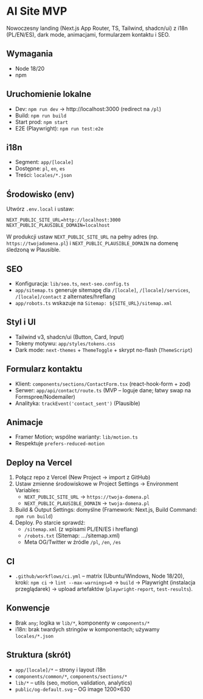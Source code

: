 # AI Site MVP

Nowoczesny landing (Next.js App Router, TS, Tailwind, shadcn/ui) z i18n (PL/EN/ES), dark mode, animacjami, formularzem kontaktu i SEO.

## Wymagania
- Node 18/20
- npm

## Uruchomienie lokalne
- Dev: `npm run dev` → http://localhost:3000 (redirect na `/pl`)
- Build: `npm run build`
- Start prod: `npm start`
- E2E (Playwright): `npm run test:e2e`

## i18n
- Segment: `app/[locale]`
- Dostępne: `pl`, `en`, `es`
- Treści: `locales/*.json`

## Środowisko (env)
Utwórz `.env.local` i ustaw:

```
NEXT_PUBLIC_SITE_URL=http://localhost:3000
NEXT_PUBLIC_PLAUSIBLE_DOMAIN=localhost
```

W produkcji ustaw `NEXT_PUBLIC_SITE_URL` na pełny adres (np. `https://twojadomena.pl`) i `NEXT_PUBLIC_PLAUSIBLE_DOMAIN` na domenę śledzoną w Plausible.

## SEO
- Konfiguracja: `lib/seo.ts`, `next-seo.config.ts`
- `app/sitemap.ts` generuje sitemapę dla `/[locale]`, `/[locale]/services`, `/[locale]/contact` z alternates/hreflang
- `app/robots.ts` wskazuje na `Sitemap: ${SITE_URL}/sitemap.xml`

## Styl i UI
- Tailwind v3, shadcn/ui (Button, Card, Input)
- Tokeny motywu: `app/styles/tokens.css`
- Dark mode: `next-themes` + `ThemeToggle` + skrypt no-flash (`ThemeScript`)

## Formularz kontaktu
- Klient: `components/sections/ContactForm.tsx` (react-hook-form + zod)
- Serwer: `app/api/contact/route.ts` (MVP – loguje dane; łatwy swap na Formspree/Nodemailer)
- Analityka: `trackEvent('contact_sent')` (Plausible)

## Animacje
- Framer Motion; wspólne warianty: `lib/motion.ts`
- Respektuje `prefers-reduced-motion`

## Deploy na Vercel
1) Połącz repo z Vercel (New Project → import z GitHub)
2) Ustaw zmienne środowiskowe w Project Settings → Environment Variables:
   - `NEXT_PUBLIC_SITE_URL` → `https://twoja-domena.pl`
   - `NEXT_PUBLIC_PLAUSIBLE_DOMAIN` → `twoja-domena.pl`
3) Build & Output Settings: domyślne (Framework: Next.js, Build Command: `npm run build`)
4) Deploy. Po starcie sprawdź:
   - `/sitemap.xml` (z wpisami PL/EN/ES i hreflang)
   - `/robots.txt` (Sitemap: …/sitemap.xml)
   - Meta OG/Twitter w źródle `/pl`, `/en`, `/es`

## CI
- `.github/workflows/ci.yml` – matrix (Ubuntu/Windows, Node 18/20), kroki: `npm ci` → `lint --max-warnings=0` → `build` → Playwright (instalacja przeglądarek) → upload artefaktów (`playwright-report`, `test-results`).

## Konwencje
- Brak `any`; logika w `lib/*`, komponenty w `components/*`
- i18n: brak twardych stringów w komponentach; używamy `locales/*.json`

## Struktura (skrót)
- `app/[locale]/*` – strony i layout i18n
- `components/common/*`, `components/sections/*`
- `lib/*` – utils (seo, motion, validation, analytics)
- `public/og-default.svg` – OG image 1200×630


